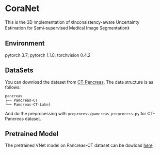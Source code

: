 # CoraNet
This is the 3D Implementation of 《Inconsistency-aware Uncertainty Estimation for Semi-supervised Medical Image Segmentation》

## Environment

pytorch 3.7; pytorch 1.1.0; torchvision 0.4.2

## DataSets

You can download the dataset from [CT-Pancreas](https://wiki.cancerimagingarchive.net/display/Public/Pancreas-CT).
The data structure is as follows:
```
pancreas
├── Pancreas-CT
└── Pancreas-CT-Label
```


And do the preprocessing with ``preprocess/pancreas_preprocess.py`` for CT-Pancreas dataset.

## Pretrained Model

The pretrained VNet model on Pancreas-CT dataset can be dowload [here](https://drive.google.com/file/d/1rg0NmWl-UXa4aMNIK6gW58xg5P610jL0/view?usp=sharing)
